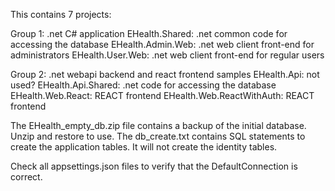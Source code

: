 This contains 7 projects:

Group 1: .net C# application
EHealth.Shared: .net common code for accessing the database
EHealth.Admin.Web: .net web client front-end for administrators
EHealth.User.Web: .net web client front-end for regular users

Group 2: .net webapi backend and react frontend samples
EHealth.Api: not used?
EHealth.Api.Shared: .net code for accessing the database
EHealth.Web.React: REACT frontend
EHealth.Web.ReactWithAuth: REACT frontend

The EHealth_empty_db.zip file contains a backup of the initial database. Unzip and restore to use.
The db_create.txt contains SQL statements to create the application tables.  It will not create the identity tables.

Check all appsettings.json files to verify that the DefaultConnection is correct.
